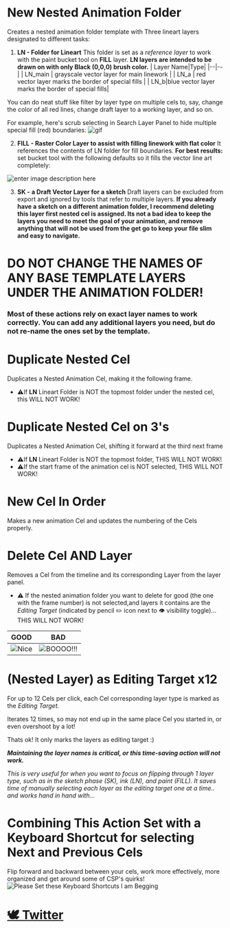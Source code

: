 # New Nested Animation Folder
Creates a nested animation folder template with Three  lineart layers designated to different tasks: 
1. **LN - Folder for Lineart**
		This folder is set as a *reference layer* to work with the paint bucket tool on **FILL** layer.
		**LN layers are intended to be drawn on with only Black (0,0,0) brush color.**
	| Layer Name|Type|
	|--|--|
	| LN_main | grayscale vector layer for main linework |
	| LN_a | red vector layer marks the border of special fills |
	| LN_b|blue vector layer marks the border of special fills|
	
You can do neat stuff like filter by layer type on multiple cels to, say, change the color of all red lines, change draft layer to a working layer, and so on. 

For example, here's scrub selecting in Search Layer Panel to hide multiple special fill (red) boundaries: 
![gif](https://cdn.discordapp.com/attachments/1033537066706944050/1047985440071893032/template_advantage.gif)

2. **FILL - Raster Color Layer to assist with filling linework with flat color** 
It references the contents of LN folder for fill boundaries.
**For best results:** set bucket tool with the following defaults so it fills the vector line art completely:

![enter image description here](https://i.imgur.com/Xf3NJad.png)

3. **SK -** **a Draft Vector Layer for a sketch**
Draft layers can be excluded from export and ignored by tools that refer to multiple layers.
**If you already have a sketch on a different animation folder, I recommend deleting this layer first nested cel is assigned. Its not a bad idea to keep the layers you need to meet the goal of your animation, and remove anything that will not be used from the get go to keep your file slim and easy to navigate.**

# DO NOT CHANGE THE NAMES OF ANY BASE TEMPLATE LAYERS UNDER THE ANIMATION FOLDER! 
### Most of these actions rely on exact layer names to work correctly. You can add any additional layers you need, but do not re-name the ones set by the template.

# Duplicate Nested Cel 
Duplicates a Nested Animation Cel, making it the following frame.
- ⚠️If **LN** Lineart Folder is NOT the topmost folder under the nested cel, this WILL NOT WORK!

# Duplicate Nested Cel on 3's 
Duplicates a Nested Animation Cel, shifting it forward at the third next frame
- ⚠️If **LN** Lineart Folder is NOT the topmost folder, THIS WILL NOT WORK!
- ⚠️If the start frame of the animation cel is NOT selected, THIS WILL NOT WORK!

# New Cel In Order
Makes a new animation Cel and updates the numbering of the Cels properly.

# Delete Cel AND Layer
Removes a Cel from the timeline and its corresponding Layer from the layer panel.
- ⚠️ If the nested animation folder you want to delete for good (the one with the frame number) is not selected,and layers it contains are the *Editing Target* (indicated by pencil ✏️ icon next to 👁️ visibility toggle)... THIS WILL NOT WORK!

|GOOD|BAD|
|--|--|
| ![Nice](https://i.imgur.com/VTKB4NF.png) |![BOOOO!!!](https://i.imgur.com/LssvFK6.png)  |

# (Nested Layer) as Editing Target x12
For up to 12 Cels per click, each Cel corresponding layer type is marked as the *Editing Target.*

Iterates 12 times, so may not end up in the same place Cel you started in, or even overshoot by a lot! 

Thats ok! It only marks the layers as editing target :)

 ***Maintaining the layer names is critical, or this time-saving action will not work.***
	
*This is very useful for when you want to focus on flipping through 1 layer type, such as in the sketch phase (SK), ink (LN), and paint (FILL). It saves time of manually selecting each layer as the editing target one at a time.. and works hand in hand with...*

# Combining This Action Set with a Keyboard Shortcut for selecting Next and Previous Cels
Flip forward and backward between your cels, work more effectively, more organized and get around some of CSP's quirks!
![Please Set these Keyboard Shortcuts I am Begging](https://i.imgur.com/Hc7LIzd.png)

# [🕊️ Twitter](https://twitter.com/Ghalban_)
